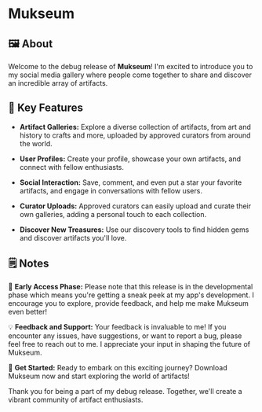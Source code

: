 # Mukseum

## 🖼️ About

Welcome to the debug release of **Mukseum**! I'm excited to introduce you to my social media gallery where people come together to share and discover an incredible array of artifacts.

## 🧩 Key Features

- **Artifact Galleries:** Explore a diverse collection of artifacts, from art and history to crafts and more, uploaded by approved curators from around the world.

- **User Profiles:** Create your profile, showcase your own artifacts, and connect with fellow enthusiasts.

- **Social Interaction:** Save, comment, and even put a star your favorite artifacts, and engage in conversations with fellow users.

- **Curator Uploads:** Approved curators can easily upload and curate their own galleries, adding a personal touch to each collection.

- **Discover New Treasures:** Use our discovery tools to find hidden gems and discover artifacts you'll love.

## 🗒️ Notes
🚧 **Early Access Phase:**
Please note that this release is in the developmental phase which means you're getting a sneak peek at my app's development. I encourage you to explore, provide feedback, and help me make Mukseum even better!

💡 **Feedback and Support:**
Your feedback is invaluable to me! If you encounter any issues, have suggestions, or want to report a bug, please feel free to reach out to me. I appreciate your input in shaping the future of Mukseum.

🔗 **Get Started:**
Ready to embark on this exciting journey? Download Mukseum now and start exploring the world of artifacts!

Thank you for being a part of my debug release. Together, we'll create a vibrant community of artifact enthusiasts.
